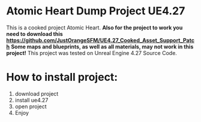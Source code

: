 # Atomic Heart Dump Project UE4.27
This is a cooked project Atomic Heart. **Also for the project to work you need to download this https://github.com/JustOrangeSFM/UE4.27_Cooked_Asset_Support_Patch**
**Some maps and blueprints, as well as all materials, may not work in this project!**
This project was tested on Unreal Engine 4.27 Source Code.
# How to install project:
1. download project
2. install ue4.27
3. open project
4. Enjoy
